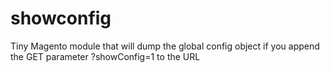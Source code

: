 # showconfig
Tiny Magento module that will dump the global config object if you 
append the GET parameter ?showConfig=1 to the URL
